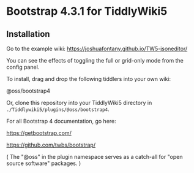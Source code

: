 # Bootstrap 4.3.1 for TiddlyWiki5

## Installation
Go to the example wiki: https://joshuafontany.github.io/TW5-jsoneditor/

You can see the effects of toggling the full or grid-only mode from the config panel.

To install, drag and drop the following tiddlers into your own wiki:

@oss/bootstrap4

Or, clone this repository into your TiddlyWiki5 directory in `./Tiddlywiki5/plugins/@oss/bootstrap4`.

For all Bootstrap 4 documentation, go here:

https://getbootstrap.com/

https://github.com/twbs/bootstrap/

( The "@oss" in the plugin namespace serves as a catch-all for "open source software" packages. )
